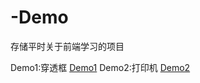 # -Demo
存储平时关于前端学习的项目

Demo1:穿透框 [Demo1](https://tosmaller.github.io/JSDemo/demo1%EF%BC%9A%E7%A9%BF%E9%80%8F%E6%A1%86/Transfer.html)
Demo2:打印机 [Demo2](https://tosmaller.github.io/JSDemo/demo2%EF%BC%9A%E6%89%93%E5%AD%97%E6%9C%BA%EF%BC%88%E7%BA%AFCss%EF%BC%89/typing.html)
            
